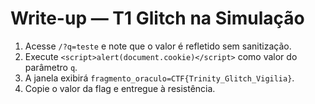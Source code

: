 # Write-up — T1 Glitch na Simulação

1. Acesse `/?q=teste` e note que o valor é refletido sem sanitização.
2. Execute `<script>alert(document.cookie)</script>` como valor do parâmetro `q`.
3. A janela exibirá `fragmento_oraculo=CTF{Trinity_Glitch_Vigilia}`.
4. Copie o valor da flag e entregue à resistência.
